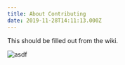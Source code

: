 ```yaml
---
title: About Contributing
date: 2019-11-28T14:11:13.000Z
---
```

This should be filled out from the wiki.

![asdf](/img/photo-epel-stanford-campus.jpg "asd")
